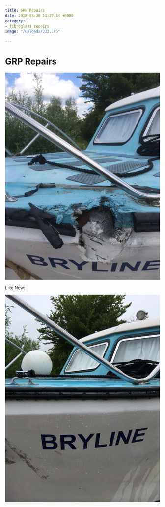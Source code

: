 ```yaml
---
title: GRP Repairs
date: 2018-08-30 14:27:34 +0000
category:
- fibreglass repairs
image: "/uploads/333.JPG"

---
```

# GRP Repairs

![](/uploads/333-1.JPG)

Like New:

![](/uploads/342.JPG)